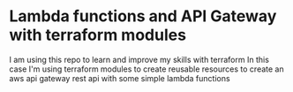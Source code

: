 # Lambda functions and API Gateway with terraform modules

I am using this repo to learn and improve my skills with terraform
In this case I'm using terraform modules to create reusable resources
to create an aws api gateway rest api with some simple lambda functions
